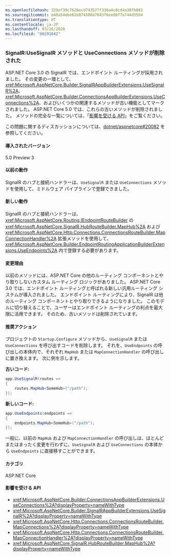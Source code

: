 ```yaml
---
ms.openlocfilehash: 329ef39c7626ecd743577f336a4c8cd4a38fb082
ms.sourcegitcommit: e48a54ebe62e874500a7043f6ee0b77a744d55b4
ms.translationtype: HT
ms.contentlocale: ja-JP
ms.lasthandoff: 03/26/2020
ms.locfileid: "80291642"
---
```

### <a name="signalr-usesignalr-and-useconnections-methods-removed"></a>SignalR:UseSignalR メソッドと UseConnections メソッドが削除された

ASP.NET Core 3.0 の SignalR では、エンドポイント ルーティングが採用されました。 その変更の一環として、<xref:Microsoft.AspNetCore.Builder.SignalRAppBuilderExtensions.UseSignalR%2A>、<xref:Microsoft.AspNetCore.Builder.ConnectionsAppBuilderExtensions.UseConnections%2A>、およびいくつかの関連するメソッドが古い機能としてマークされました。 ASP.NET Core 5.0 では、これらの古いメソッドが削除されました。 メソッドの完全な一覧については、「[影響を受ける API](#affected-apis)」をご覧ください。

この問題に関するディスカッションについては、[dotnet/aspnetcore#20082](https://github.com/dotnet/aspnetcore/issues/20082) を参照してください。

#### <a name="version-introduced"></a>導入されたバージョン

5.0 Preview 3

#### <a name="old-behavior"></a>以前の動作

SignalR のハブと接続ハンドラーは、`UseSignalR` または `UseConnections` メソッドを使用して、ミドルウェア パイプラインで登録できました。

#### <a name="new-behavior"></a>新しい動作

SignalR のハブと接続ハンドラーは、<xref:Microsoft.AspNetCore.Routing.IEndpointRouteBuilder> の <xref:Microsoft.AspNetCore.SignalR.HubRouteBuilder.MapHub%2A> および <xref:Microsoft.AspNetCore.Http.Connections.ConnectionsRouteBuilder.MapConnectionHandler%2A> 拡張メソッドを使用して、<xref:Microsoft.AspNetCore.Builder.EndpointRoutingApplicationBuilderExtensions.UseEndpoints%2A> 内で登録する必要があります。

#### <a name="reason-for-change"></a>変更理由

以前のメソッドには、ASP.NET Core の他のルーティング コンポーネントとやり取りしないカスタム ルーティング ロジックがありました。 ASP.NET Core 3.0 では、エンドポイント ルーティングと呼ばれる新しい汎用ルーティング システムが導入されました。 エンドポイント ルーティングにより、SignalR は他のルーティング コンポーネントとやり取りできるようになりました。 このモデルに切り替えることで、ユーザーはエンドポイント ルーティングの利点を最大限に活用できます。 そのため、古いメソッドは削除されています。

#### <a name="recommended-action"></a>推奨アクション

プロジェクトの `Startup.Configure` メソッドから、`UseSignalR` または `UseConnections` を呼び出すコードを削除します。 それを、`UseEndpoints` の呼び出しの本体内で、それぞれ `MapHub` または `MapConnectionHandler` の呼び出しに置き換えます。 次に例を示します。

**古いコード:**

```csharp
app.UseSignalR(routes =>
{
    routes.MapHub<SomeHub>("/path");
});
```

**新しいコード:**

```csharp
app.UseEndpoints(endpoints =>
{
    endpoints.MapHub<SomeHub>("/path");
});
```

一般に、以前の `MapHub` および `MapConnectionHandler` の呼び出しは、ほとんどまたはまったく変更を行わずに、`UseSignalR` および `UseConnections` の本体から `UseEndpoints` に直接移すことができます。

#### <a name="category"></a>カテゴリ

ASP.NET Core

#### <a name="affected-apis"></a>影響を受ける API

- <xref:Microsoft.AspNetCore.Builder.ConnectionsAppBuilderExtensions.UseConnections%2A?displayProperty=nameWithType>
- <xref:Microsoft.AspNetCore.Builder.SignalRAppBuilderExtensions.UseSignalR%2A?displayProperty=nameWithType>
- <xref:Microsoft.AspNetCore.Http.Connections.ConnectionsRouteBuilder.MapConnections%2A?displayProperty=nameWithType>
- <xref:Microsoft.AspNetCore.Http.Connections.ConnectionsRouteBuilder.MapConnectionHandler%2A?displayProperty=nameWithType>
- <xref:Microsoft.AspNetCore.SignalR.HubRouteBuilder.MapHub%2A?displayProperty=nameWithType>

<!--

#### Affected APIs

- `Overload:Microsoft.AspNetCore.Builder.ConnectionsAppBuilderExtensions.UseConnections`
- `Overload:Microsoft.AspNetCore.Builder.SignalRAppBuilderExtensions.UseSignalR`
- `Overload:Microsoft.AspNetCore.Http.Connections.ConnectionsRouteBuilder.MapConnections`
- `Overload:Microsoft.AspNetCore.Http.Connections.ConnectionsRouteBuilder.MapConnectionHandler`
- `Overload:Microsoft.AspNetCore.SignalR.HubRouteBuilder.MapHub`

-->
